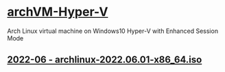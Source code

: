 # [archVM-Hyper-V](#archvm-hyper-v)
Arch Linux virtual machine on Windows10 Hyper-V with Enhanced Session Mode

## [2022-06 - archlinux-2022.06.01-x86_64.iso](2022-06/README.md)